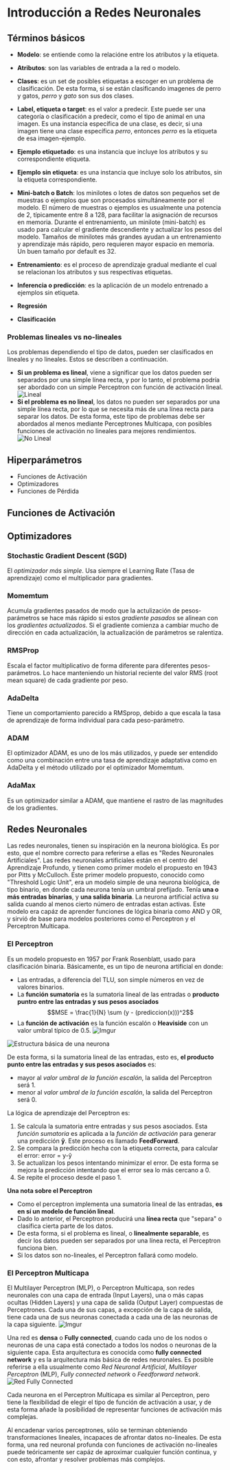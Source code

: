# Introducción a Redes Neuronales

## Términos básicos
- **Modelo**: se entiende como la relacióne entre los atributos y la etiqueta.
- **Atributos**: son las variables de entrada a la red o modelo.
- **Clases**: es un set de posibles etiquetas a escoger en un problema de clasificación. De esta forma, si se están clasificando imagenes de perro y gatos, *perro* y *gato* son sus dos clases.
- **Label, etiqueta o target**: es el valor a predecir. Este puede ser una categoría o clasificación a predecir, como el tipo de animal en una imagen. Es una instancia específica de una clase, es decir, si una imagen tiene una clase específica *perro*, entonces *perro* es la etiqueta de esa imagen-ejemplo.
- **Ejemplo etiquetado**: es una instancia que incluye los atributos y su correspondiente etiqueta.
- **Ejemplo sin etiqueta**: es una instancia que incluye solo los atributos, sin la etiqueta correspondiente.
- **Mini-batch o Batch**: los minilotes o lotes de datos son pequeños set de muestras o ejemplos que son procesados simultáneamente por el modelo. El número de muestras o ejemplos es usualmente una potencia de 2, típicamente entre 8 a 128,  para facilitar la asignación de recursos en memoria. Durante el entrenamiento, un minilote (mini-batch) es usado para calcular el gradiente descendiente y actualizar los pesos del modelo.
Tamaños de minilotes más grandes ayudan a un entrenamiento y aprendizaje más rápido, pero requieren mayor espacio en memoria. Un buen tamaño por default es 32.
- **Entrenamiento**: es el proceso de aprendizaje gradual mediante el cual se relacionan los atributos y sus respectivas etiquetas.
- **Inferencia o predicción**: es la aplicación de un modelo entrenado a ejemplos sin etiqueta.




- **Regresión**
- **Clasificación**



### Problemas lineales vs no-lineales
Los problemas dependiendo el tipo de datos, pueden ser clasificados en lineales y no lineales. Estos se describen a continuación.
- **Si un problema es lineal**, viene a significar que los datos pueden ser separados por una simple línea recta, y por lo tanto, el problema podría ser abordado con un simple Perceptron con función de activación lineal.
![Lineal](https://i.imgur.com/yqqzXUx.png)
- **Si el problema es no lineal**, los datos no pueden ser separados por una simple línea recta, por lo que se necesita más de una línea recta para separar los datos. De esta forma, este tipo de problemas debe ser abordados al menos mediante Perceptrones Multicapa, con posibles funciones de activación no lineales para mejores rendimientos.
![No Lineal](https://i.imgur.com/At2yhUV.png)


## Hiperparámetros
- Funciones de Activación
- Optimizadores
- Funciones de Pérdida



## Funciones de Activación


## Optimizadores
### Stochastic Gradient Descent (SGD)

El *optimizador más simple*. Usa siempre el Learning Rate (Tasa de aprendizaje) como el multiplicador para gradientes.

### Momemtum
Acumula gradientes pasados de modo que la actulización de pesos-parámetros se hace más rápido si estos *gradiente pasados* se alinean con los *gradientes actualizados*. Si el gradiente comienza a cambiar mucho de dirección en cada actualización, la actualización de parámetros se ralentiza.

### RMSProp
Escala el factor multiplicativo de forma diferente para diferentes pesos-parámetros. Lo hace manteniendo un historial reciente del valor RMS (root mean square) de cada gradiente por peso.

### AdaDelta
Tiene un comportamiento parecido a RMSprop, debido a que escala la tasa de aprendizaje de forma individual para cada peso-parámetro.

### ADAM
El optimizador ADAM, es uno de los más utilizados, y puede ser entendido como una combinación entre una tasa de aprendizaje adaptativa como en AdaDelta y el método utilizado por el optimizador Momemtum.

### AdaMax
Es un optimizador similar a ADAM, que mantiene el rastro de las magnitudes de los gradientes.



















## Redes Neuronales
Las redes neuronales, tienen su inspiración en la neurona biológica. Es por esto, que el nombre correcto para referirse a ellas es "Redes Neuronales Artificiales".
Las redes neuronales artificiales están en el centro del Aprendizaje Profundo, y tienen como primer modelo el propuesto en 1943 por Pitts y McCulloch. Este primer modelo propuesto, conocido como "Threshold Logic Unit", era un modelo simple de una neurona biológica, de tipo binario, en donde cada neurona tenía un umbral prefijado. Tenía **una o más entradas binarias**, y **una salida binaria**. La neurona artificial activa su salida cuando al menos cierto número de entradas estan activas. Este modelo era capáz de aprender funciones de lógica binaria como AND y OR, y sirvió de base para modelos posteriores como el Perceptron y el Perceptron Multicapa.

### El Perceptron
Es un modelo propuesto en 1957 por Frank Rosenblatt, usado para clasificación binaria. Básicamente, es un tipo de neurona artificial en donde:
- Las entradas, a diferencia del TLU, son simple números en vez de valores binarios.
- La **función sumatoria** es la sumatoria lineal de las entradas o **producto puntro entre las entradas y sus pesos asociados**
$$MSE = \frac{1}{N} \sum (y - (prediccion(x)))^2$$
- La **función de activación** es la función escalón o **Heaviside** con un valor umbral típico de 0.5.
![Imgur](https://i.imgur.com/zUEbTR6.png)

![Estructura básica de una neurona](https://i.imgur.com/WS4gqql.jpg)

De esta forma, si la sumatoria lineal de las entradas, esto es, **el producto punto entre las entradas y sus pesos asociados** es:
- mayor al *valor umbral de la función escalón*, la salida del Perceptron será 1.
- menor al *valor umbral de la función escalón*, la salida del Perceptron será 0.

La lógica de aprendizaje del Perceptron es:
1. Se calcula la sumatoria entre entradas y sus pesos asociados. Esta *función sumatoria* es aplicada a la *función de activación* para generar una predicción **ŷ**.
Este proceso es llamado **FeedForward**.
2. Se compara la predicción hecha con la etiqueta correcta, para calcular el error:
error = y-ŷ
3. Se actualizan los pesos intentando minimizar el error. De esta forma se mejora la predicción intentando que el error sea lo más cercano a 0.
4. Se repite el proceso desde el paso 1.

**Una nota sobre el Perceptron**
- Como el perceptron implementa una sumatoria lineal de las entradas, **es en sí un modelo de función lineal**.
- Dado lo anterior, el Perceptron producirá una **línea recta** que "separa" o clasifica cierta parte de los datos.
- De esta forma, si el problema es lineal, o **linealmente separable**, es decir los datos pueden ser separados por una línea recta, el Perceptron funciona bien.
- Si los datos son no-lineales, el Perceptron fallará como modelo.


### El Perceptron Multicapa
El Multilayer Perceptron (MLP), o Perceptron Multicapa, son redes neuronales con una capa de entrada (Input Layers), una o más capas ocultas (Hidden Layers) y una capa de salida (Output Layer) compuestas de Perceptrones. Cada una de sus capas, a excepción de la capa de salida, tiene cada una de sus neuronas conectada a cada una de las neuronas de la capa siguiente.
![Imgur](https://i.imgur.com/To5a8yS.jpg)

Una red es **densa** o **Fully connected**, cuando cada uno de los nodos o neuronas de una capa está conectado a todos los nodos o neuronas de la siguiente capa. Esta arquitectura es conocida como **fully connected network** y es la arquitectura más básica de redes neuronales. Es posible referirse a ella usualmente como *Red Neuronal Artificial*, *Multilayer Perceptron* (MLP), *Fully connected network* o *Feedforward network*.
![Red Fully Connected](https://i.imgur.com/Fj7BwVo.png)

Cada neurona en el Perceptron Multicapa es similar al Perceptron, pero tiene la flexibilidad de elegir el tipo de función de activación a usar, y de esta forma añade la posibilidad de representar funciones de activación más complejas.

Al encadenar varios perceptrones, sólo se terminan obteniendo transformaciones lineales, incapaces de afrontar datos no-lineales. De esta forma, una red neuronal profunda con funciones de activación no-lineales puede teóricamente ser capáz de aproximar cualquier función continua, y con esto, afrontar y resolver problemas más complejos.
